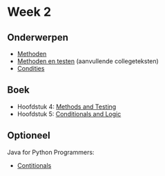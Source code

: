 # Week 2

## Onderwerpen

-   [Methoden](/topics/2a1_methoden)
-   [Methoden en testen](/topics/2a2_methoden_en_testen) (aanvullende collegeteksten)
-   [Condities](/topics/2b_condities_en_logica)

## Boek

-   Hoofdstuk 4: [Methods and Testing](https://books.trinket.io/thinkjava2/chapter4.html)
-   Hoofdstuk 5: [Conditionals and Logic](https://books.trinket.io/thinkjava2/chapter5.html)

## Optioneel

Java for Python Programmers:

-   [Contitionals](https://runestone.academy/runestone/books/published/java4python/Java4Python/conditionals.html)
